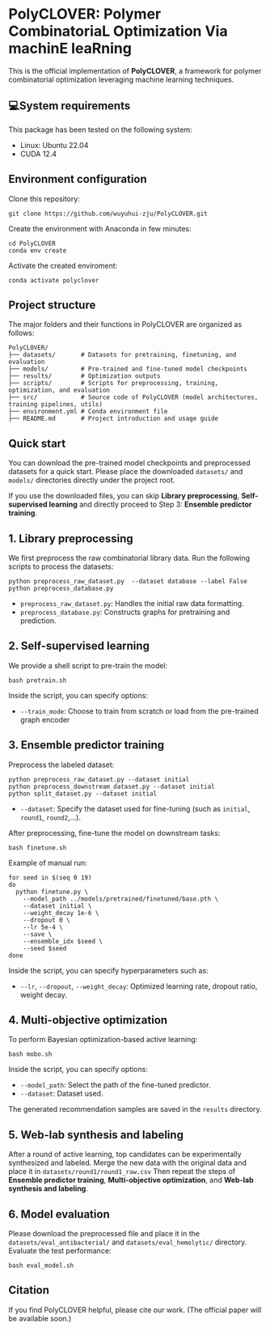# PolyCLOVER: Polymer CombinatoriaL Optimization Via machinE leaRning

This is the official implementation of **PolyCLOVER**, a framework for polymer combinatorial optimization leveraging machine learning techniques.

## :computer:System requirements
This package has been tested on the following system:
- Linux: Ubuntu 22.04
- CUDA 12.4

## Environment configuration
Clone this repository:
```
git clone https://github.com/wuyuhui-zju/PolyCLOVER.git
```
 Create the environment with Anaconda in few minutes:
```
cd PolyCLOVER
conda env create
```
Activate the created enviroment:
```
conda activate polyclover
```

## Project structure
The major folders and their functions in PolyCLOVER are organized as follows:
```
PolyCLOVER/
├── datasets/       # Datasets for pretraining, finetuning, and evaluation
├── models/         # Pre-trained and fine-tuned model checkpoints
├── results/        # Optimization outputs
├── scripts/        # Scripts for preprocessing, training, optimization, and evaluation
├── src/            # Source code of PolyCLOVER (model architectures, training pipelines, utils)
├── environment.yml # Conda environment file
├── README.md       # Project introduction and usage guide
```

## Quick start
You can download the pre-trained model checkpoints and preprocessed datasets for a quick start.
Please place the downloaded `datasets/` and `models/` directories directly under the project root.

If you use the downloaded files, you can skip **Library preprocessing**, **Self-supervised learning** and directly proceed to Step 3: **Ensemble predictor training**.


## 1. Library preprocessing
We first preprocess the raw combinatorial library data. Run the following scripts to process the datasets:
```
python preprocess_raw_dataset.py  --dataset database --label False
python preprocess_database.py
```
- `preprocess_raw_dataset.py`: Handles the initial raw data formatting.
- `preprocess_database.py`: Constructs graphs for pretraining and prediction.

## 2. Self-supervised learning
We provide a shell script to pre-train the model:
```
bash pretrain.sh
```
Inside the script, you can specify options:
- `--train_mode`: Choose to train from scratch or load from the pre-trained graph encoder

## 3. Ensemble predictor training
Preprocess the labeled dataset:
```
python preprocess_raw_dataset.py --dataset initial
python preprocess_downstream_dataset.py --dataset initial
python split_dataset.py --dataset initial
```
- `--dataset`: Specify the dataset used for fine-tuning (such as `initial`, `round1`, `round2`,...).

After preprocessing, fine-tune the model on downstream tasks:
```
bash finetune.sh
```

Example of manual run:
```
for seed in $(seq 0 19)
do
  python finetune.py \
    --model_path ../models/pretrained/finetuned/base.pth \
    --dataset initial \
    --weight_decay 1e-6 \
    --dropout 0 \
    --lr 5e-4 \
    --save \
    --ensemble_idx $seed \
    --seed $seed
done
```
Inside the script, you can specify hyperparameters such as:
- `--lr`, `--dropout`, `--weight_decay`: Optimized learning rate, dropout ratio, weight decay.

## 4. Multi-objective optimization
To perform Bayesian optimization-based active learning:
```
bash mobo.sh
```
Inside the script, you can specify options:
- `--model_path`: Select the path of the fine-tuned predictor.
- `--dataset`: Dataset used.

The generated recommendation samples are saved in the `results` directory.

## 5. Web-lab synthesis and labeling
After a round of active learning, top candidates can be experimentally synthesized and labeled.  Merge the new data with the original data and place it in `datasets/round1/round1_raw.csv`
Then repeat the steps of **Ensemble predictor training**, **Multi-objective optimization**, and **Web-lab synthesis and labeling**.

## 6. Model evaluation
Please download the preprocessed file and place it in the `datasets/eval_antibacterial/` and `datasets/eval_hemolytic/` directory.
Evaluate the test performance:
```
bash eval_model.sh
```

## Citation
If you find PolyCLOVER helpful, please cite our work. (The official paper will be available soon.)
